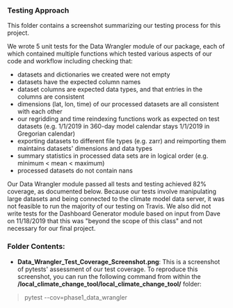 ### Testing Approach
This folder contains a screenshot summarizing our testing process for this project.

We wrote 5 unit tests for the Data Wrangler module of our package, each of which contained multiple functions which tested various aspects of our code and workflow including checking that:
* datasets and dictionaries we created were not empty
* datasets have the expected column names
* dataset columns are expected data types, and that entries in the columns are consistent
* dimensions (lat, lon, time) of our processed datasets are all consistent with each other
* our regridding and time reindexing functions work as expected on test datasets (e.g. 1/1/2019 in 360-day model calendar stays 1/1/2019 in Gregorian calendar)
* exporting datasets to different file types (e.g. zarr) and reimporting them maintains datasets' dimensions and data types
* summary statistics in processed data sets are in logical order (e.g. minimum < mean < maximum)
* processed datasets do not contain nans

Our Data Wrangler module passed all tests and testing achieved 82% coverage, as documented below. Because our tests involve manipulating large datasets and being connected to the climate model data server, it was not feasible to run the majority of our testing on Travis.  We also did not write tests for the Dashboard Generator module  based on input from Dave on 11/18/2019 that this was "beyond the scope of this class" and not necessary for our final project. 

### Folder Contents:

* **Data_Wrangler_Test_Coverage_Screenshot.png**: This is a screenshot of pytests' assessment of our test coverage. To reproduce this screenshot, you can run the following command from within the **/local_climate_change_tool/local_climate_change_tool/** folder:

> pytest --cov=phase1_data_wrangler

